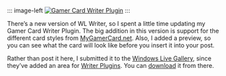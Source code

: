 ::: image-left
[![Gamer Card Writer Plugin](http://image.devhawk.net/blog-content/20060929-1715-new-version-of-gamer-card-writer-plugin/xbox_logo.jpg)](http://gallery.live.com/liveitemdetail.aspx?li=0dfb3c1d-bb4e-4661-ad80-82c1994b424e&l=8)
:::

There’s a new version of WL Writer, so I spent a little time updating my
Gamer Card Writer Plugin. The big addition in this version is support
for the different card styles from
[MyGamerCard.net](http://mygamercard.net/). Also, I added a preview, so
you can see what the card will look like before you insert it into your
post.

Rather than post it here, I submitted it to the [Windows Live
Gallery](http://gallery.live.com/), since they’ve added an area for
[Writer Plugins](http://gallery.live.com/default.aspx?l=8). You can
[download](http://gallery.live.com/liveitemdetail.aspx?li=0dfb3c1d-bb4e-4661-ad80-82c1994b424e&l=8)
it from there.
